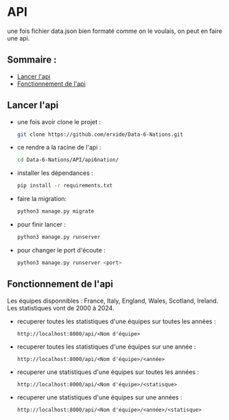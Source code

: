 # API

une fois fichier data.json bien formaté comme on le voulais, on peut en faire une api.

## Sommaire :

- [Lancer l'api](README.md#lancer-lapi)
- [Fonctionnement de l'api](README.md#fonctionnement-de-lapi)

## Lancer l'api

- une fois avoir clone le projet :

    ```bash
    git clone https://github.com/erxide/Data-6-Nations.git
    ```
- ce rendre a la racine de l'api :
    ```bash
    cd Data-6-Nations/API/api6nation/
    ```

- installer les dépendances :
    ```bash
    pip install -r requirements.txt
    ```

- faire la migration:
    ```bash
    python3 manage.py migrate
    ```
- pour finir lancer :
    ```bash
    python3 manage.py runserver
    ```

- pour changer le port d'écoute :
    ```bash
    python3 manage.py runserver <port>
    ```

## Fonctionnement de l'api

Les équipes disponnibles : France, Italy, England, Wales, Scotland, Ireland. Les statistiques vont de 2000 à 2024.

- recuperer toutes les statistiques d'une équipes sur toutes les années :
    ```
    http://localhost:8000/api/<Nom d'équipe>
    ```
- recuperer toutes les statistiques d'une équipes sur une année :
    ```
    http://localhost:8000/api/<Nom d'équipe>/<année>
    ```
- recuperer une statistiques d'une équipes sur toutes les années :
    ```
    http://localhost:8000/api/<Nom d'équipe>/<statisque>
    ```
- recuperer une statistiques d'une équipes sur une années :
    ```
    http://localhost:8000/api/<Nom d'équipe>/<année>/<statisque>
    ```